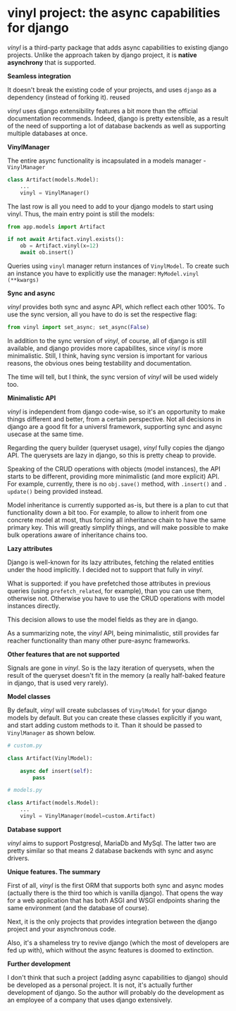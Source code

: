 # vinyl project: the async capabilities for django

*vinyl* is a third-party package that adds async capabilities to existing 
django projects. Unlike the approach taken by django project, it is **native 
asynchrony** that is supported.

**Seamless integration**

It doesn't break the existing code of your projects, and uses `django` as a 
dependency (instead of forking it). reused

*vinyl* uses django extensibility features a bit more than the official documentation recommends.
Indeed, django is pretty 
extensible, as a result of the need of supporting a lot of database 
backends as well as supporting multiple databases at once.

**VinylManager**

The entire async functionality is incapsulated in a models manager - 
`VinylManager`

```python
class Artifact(models.Model):
    ...
    vinyl = VinylManager()
```

The last row is all you need to add to your django models to start using vinyl.
Thus, the main entry point is still the models:

```python
from app.models import Artifact

if not await Artifact.vinyl.exists():
    ob = Artifact.vinyl(x=12)
    await ob.insert()
```

Queries using `vinyl` manager return instances of `VinylModel`. To create 
such an instance you have to explicitly use the manager: `MyModel.vinyl
(**kwargs)`

**Sync and async**

*vinyl* provides both sync and async API, which reflect each other 100%. To 
use the sync version, all you have to do is set the respective flag:

```python
from vinyl import set_async; set_async(False)
```

In addition to the sync version of *vinyl*, of course, all of django is 
still available, and django provides more capabilites, since *vinyl* is more 
minimalistic. Still, I think, having sync version is important for various 
reasons, the obvious ones being testability and documentation.

The time will tell, but I think, the sync version of *vinyl* will be used 
widely too.

**Minimalistic API**

*vinyl* is independent from django code-wise, so it's an opportunity to 
make things different and better, from a certain perspective. Not all 
decisions in django are a good fit for a universl framework, supporting sync 
and async usecase at the same time.

Regarding the query builder (queryset usage), *vinyl* fully copies the 
django API. The querysets are lazy in django, so this is pretty cheap to 
provide.

Speaking of the CRUD operations with objects (model instances), the API 
starts to be different, providing more minimalistic (and more explicit) API. 
For example, currently, there is no `obj.save()` method, with `.insert()` and `.
update()` being provided instead.

Model inheritance is currently supported as-is, but there is a plan to cut 
that functionality down a bit too. For example, to allow to inherit from one 
concrete model at most, thus forcing all inheritance chain to have the same 
primary key. This will greatly simplify things, and will make possible to 
make bulk operations aware of inheritance chains too.

**Lazy attributes**

Django is well-known for its lazy attributes, fetching the related entities 
under the hood implicitly. I decided not to support that fully in *vinyl*.

What is supported: if you have prefetched those attributes in previous 
queries (using `prefetch_related`, for example), than you can use them, 
otherwise not. Otherwise you have to use the CRUD operations with model 
instances directly.

This decision allows to use the model fields as they are in django.

As a summarizing note, the *vinyl* API, being minimalistic, still provides far 
reacher functionality than many other pure-async frameworks.

**Other features that are not supported**

Signals are gone in *vinyl*. So is the lazy iteration of querysets, when the 
result of the queryset doesn't fit in the memory (a really half-baked 
feature in django, that is used very rarely).

**Model classes**

By default, *vinyl* will create subclasses of `VinylModel` for your django 
models by default. But you can create these classes explicitly if you want, and 
start 
adding custom methods to it. Than it should be passed to `VinylManager` as 
shown below.

```python
# custom.py

class Artifact(VinylModel):

    async def insert(self):
        pass

# models.py

class Artifact(models.Model):
    ...
    vinyl = VinylManager(model=custom.Artifact)
```

**Database support**

*vinyl* aims to support Postgresql, MariaDb and MySql. The latter two are 
pretty similar so that means 2 database backends with sync and async drivers.


**Unique features. The summary**

First of all, *vinyl* is the first ORM that supports both sync and async 
modes (actually there is the third too which is vanilla django). That opens 
the way for a web application that has both ASGI and WSGI endpoints sharing 
the same environment (and the database of course).

Next, it is the only projects that provides integration between the django 
project and your asynchronous code.

Also, it's a shameless try to revive django (which the most of developers 
are fed up with), which without the async features is doomed to extinction.

**Further development**

I don't think that such a project (adding async capabilities to django) 
should be developed as a personal project. It is not, it's actually further 
development of django. So the author will probably do the development as an 
employee of a company that uses django extensively.
